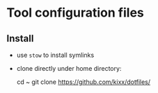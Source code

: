# Tool configuration files

## Install 

* use `stow` to install symlinks
* clone directly under home directory:

    cd ~
    git clone https://github.com/kixx/dotfiles/


